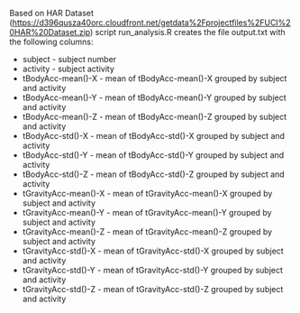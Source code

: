 Based on HAR Dataset (https://d396qusza40orc.cloudfront.net/getdata%2Fprojectfiles%2FUCI%20HAR%20Dataset.zip) script run_analysis.R creates the file output.txt with the following columns:
- subject - subject number
- activity - subject activity
- tBodyAcc-mean()-X - mean of tBodyAcc-mean()-X grouped by subject and activity
- tBodyAcc-mean()-Y - mean of tBodyAcc-mean()-Y  grouped by subject and activity
- tBodyAcc-mean()-Z - mean of tBodyAcc-mean()-Z  grouped by subject and activity
- tBodyAcc-std()-X - mean of tBodyAcc-std()-X  grouped by subject and activity
- tBodyAcc-std()-Y - mean of tBodyAcc-std()-Y  grouped by subject and activity
- tBodyAcc-std()-Z - mean of tBodyAcc-std()-Z  grouped by subject and activity
- tGravityAcc-mean()-X - mean of tGravityAcc-mean()-X  grouped by subject and activity
- tGravityAcc-mean()-Y - mean of tGravityAcc-mean()-Y  grouped by subject and activity
- tGravityAcc-mean()-Z  - mean of tGravityAcc-mean()-Z  grouped by subject and activity
- tGravityAcc-std()-X  - mean of tGravityAcc-std()-X  grouped by subject and activity
- tGravityAcc-std()-Y  - mean of tGravityAcc-std()-Y  grouped by subject and activity
- tGravityAcc-std()-Z - mean of tGravityAcc-std()-Z  grouped by subject and activity
